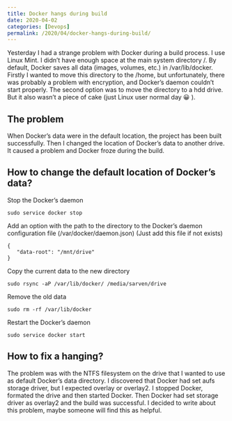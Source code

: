 ```yaml
---
title: Docker hangs during build
date: 2020-04-02
categories: [Devops]
permalink: /2020/04/docker-hangs-during-build/
---
```

Yesterday I had a strange problem with Docker during a build process. I use Linux Mint. I didn’t have enough space at the main system directory /. By default, Docker saves all data (images, volumes, etc.) in /var/lib/docker. Firstly I wanted to move this directory to the /home, but unfortunately, there was probably a problem with encryption, and Docker’s daemon couldn’t start properly. The second option was to move the directory to a hdd drive. But it also wasn’t a piece of cake (just Linux user normal day 😀 ).  

## The problem
When Docker’s data were in the default location, the project has been built successfully. Then I changed the location of Docker’s data to another drive. It caused a problem and Docker froze during the build.

## How to change the default location of Docker’s data?
Stop the Docker’s daemon

```
sudo service docker stop
```

Add an option with the path to the directory to the Docker’s daemon configuration file (/var/docker/daemon.json) (Just add this file if not exists)

```
{ 
   "data-root": "/mnt/drive"
}
```

Copy the current data to the new directory

```
sudo rsync -aP /var/lib/docker/ /media/sarven/drive
```

Remove the old data

```
sudo rm -rf /var/lib/docker
```

Restart the Docker’s daemon

```
sudo service docker start
```

## How to fix a hanging?
The problem was with the NTFS filesystem on the drive that I wanted to use as default Docker’s data directory. I discovered that Docker had set aufs storage driver, but I expected overlay or overlay2. I stopped Docker, formated the drive and then started Docker. Then Docker had set storage driver as overlay2 and the build was successful. I decided to write about this problem, maybe someone will find this as helpful.
